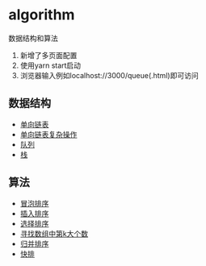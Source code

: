 # algorithm
数据结构和算法

1. 新增了多页面配置
2. 使用yarn start启动
3. 浏览器输入例如localhost://3000/queue(.html)即可访问

## 数据结构
- [单向链表](https://github.com/XuZhongqiang/algorithm/blob/master/src/DataStructure/single-linked-list_01/index.js)
- [单向链表复杂操作](https://github.com/XuZhongqiang/algorithm/blob/master/src/DataStructure/single-linked-list_02/index.js)
- [队列](https://github.com/XuZhongqiang/algorithm/blob/master/src/DataStructure/queue/queue.js)
- [栈](https://github.com/XuZhongqiang/algorithm/blob/master/src/DataStructure/stack/stack.js)

## 算法
- [冒泡排序](https://github.com/XuZhongqiang/algorithm/blob/master/src/Algorithm/sort/bubble-sort.js)
- [插入排序](https://github.com/XuZhongqiang/algorithm/blob/master/src/Algorithm/sort/insertion-sort.js)
- [选择排序](https://github.com/XuZhongqiang/algorithm/blob/master/src/Algorithm/sort/selection-sort.js)
- [寻找数组中第k大个数](https://github.com/XuZhongqiang/algorithm/blob/master/src/Algorithm/complicated-sort/KthNum.js)
- [归并排序](https://github.com/XuZhongqiang/algorithm/blob/master/src/Algorithm/complicated-sort/merge-sort.js)
- [快排](https://github.com/XuZhongqiang/algorithm/blob/master/src/Algorithm/complicated-sort/quick-sort.js)
